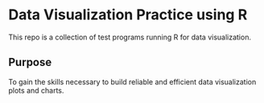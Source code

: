 # Data Visualization Practice using R
This repo is a collection of test programs running R for data visualization.

## Purpose
To gain the skills necessary to build reliable and efficient data visualization plots and charts.